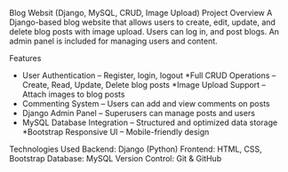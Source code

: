 Blog Websit (Django, MySQL, CRUD, Image Upload)
Project Overview
A Django-based blog website that allows users to create, edit, update, and delete blog posts with image upload. Users can log in, and post blogs. An admin panel is included for managing users and content.

 Features
 * User Authentication – Register, login, logout
 *Full CRUD Operations – Create, Read, Update, Delete blog posts
 *Image Upload Support – Attach images to blog posts
 * Commenting System – Users can add and view comments on posts
 * Django Admin Panel – Superusers can manage posts and users
 * MySQL Database Integration – Structured and optimized data storage
 *Bootstrap Responsive UI – Mobile-friendly design

 Technologies Used
Backend: Django (Python)
Frontend: HTML, CSS, Bootstrap
Database: MySQL
Version Control: Git & GitHub

